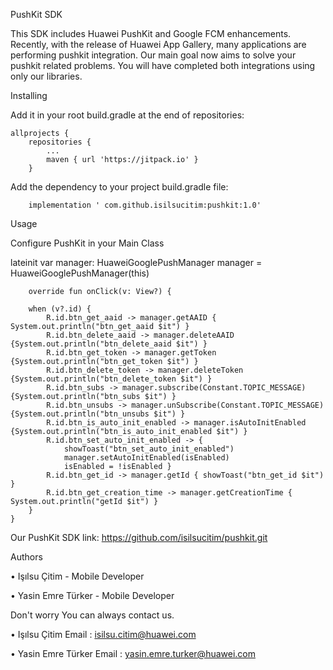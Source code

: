 PushKit SDK

This SDK includes Huawei PushKit and Google FCM enhancements. Recently, with the release of Huawei App Gallery, many applications are performing pushkit integration.
Our main goal now aims to solve your pushkit related problems. You will have completed both integrations using only our libraries.

Installing

Add it in your root build.gradle at the end of repositories:

	allprojects {
		repositories {
			...
			maven { url 'https://jitpack.io' }
		}
    
Add the dependency to your project build.gradle file:

        implementation ' com.github.isilsucitim:pushkit:1.0'
        
Usage

Configure PushKit in your Main Class

   lateinit var manager: HuaweiGooglePushManager
manager = HuaweiGooglePushManager(this)
    
    
        override fun onClick(v: View?) {

        when (v?.id) {
            R.id.btn_get_aaid -> manager.getAAID { System.out.println("btn_get_aaid $it") }
            R.id.btn_delete_aaid -> manager.deleteAAID {System.out.println("btn_delete_aaid $it") }
            R.id.btn_get_token -> manager.getToken {System.out.println("btn_get_token $it") }
            R.id.btn_delete_token -> manager.deleteToken {System.out.println("btn_delete_token $it") }
            R.id.btn_subs -> manager.subscribe(Constant.TOPIC_MESSAGE) {System.out.println("btn_subs $it") }
            R.id.btn_unsubs -> manager.unSubscribe(Constant.TOPIC_MESSAGE) {System.out.println("btn_unsubs $it") }
            R.id.btn_is_auto_init_enabled -> manager.isAutoInitEnabled {System.out.println("btn_is_auto_init_enabled $it") }
            R.id.btn_set_auto_init_enabled -> {
                showToast("btn_set_auto_init_enabled")
                manager.setAutoInitEnabled(isEnabled)
                isEnabled = !isEnabled }
            R.id.btn_get_id -> manager.getId { showToast("btn_get_id $it") }
            R.id.btn_get_creation_time -> manager.getCreationTime { System.out.println("getId $it") }
        }
    }   
    
Our PushKit SDK link: https://github.com/isilsucitim/pushkit.git

Authors

•	Işılsu Çitim - Mobile Developer

•	Yasin Emre Türker - Mobile Developer

Don't worry
You can always contact us.

•	Işılsu Çitim Email : isilsu.citim@huawei.com

•	Yasin Emre Türker Email :  yasin.emre.turker@huawei.com

